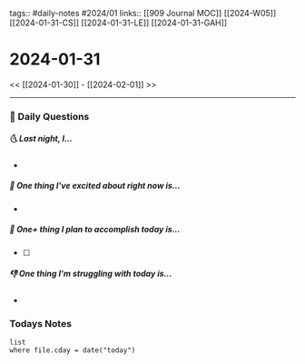 tags:: #daily-notes #2024/01 
links:: [[909 Journal MOC]] [[2024-W05]] [[2024-01-31-CS]] [[2024-01-31-LE]] [[2024-01-31-GAH]]
# 2024-01-31

<< [[2024-01-30]] - [[2024-02-01]] >>

---
### 📅 Daily Questions
##### 🌜 Last night, I...
- 

##### 🙌 One thing I've excited about right now is...
- 

##### 🚀 One+ thing I plan to accomplish today is...
- [ ] 

##### 👎 One thing I'm struggling with today is...
- 

### Todays Notes
```dataview
list 
where file.cday = date("today")
```